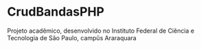 # CrudBandasPHP

Projeto acadêmico, desenvolvido no Instituto Federal de Ciência e Tecnologia de São Paulo, campûs Araraquara
